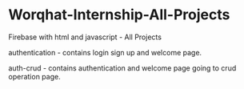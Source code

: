 # Worqhat-Internship-All-Projects
Firebase with html and javascript - All Projects

authentication - contains login sign up and welcome page.


auth-crud - contains authentication and welcome page going to crud operation page.
